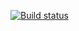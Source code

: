 [![Build status](https://ci.appveyor.com/api/projects/status/2q5dh7s65anexce6?svg=true)](https://ci.appveyor.com/project/ian25gts/patterns)
